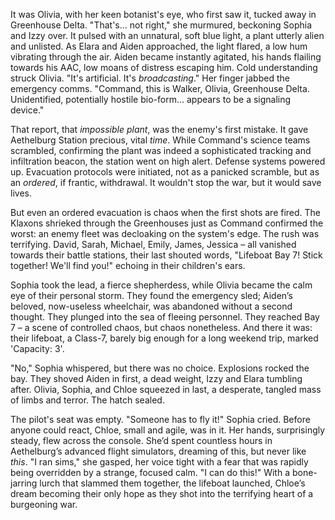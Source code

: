 It was Olivia, with her keen botanist's eye, who first saw it, tucked away in Greenhouse Delta. "That's... not right," she murmured, beckoning Sophia and Izzy over. It pulsed with an unnatural, soft blue light, a plant utterly alien and unlisted. As Elara and Aiden approached, the light flared, a low hum vibrating through the air. Aiden became instantly agitated, his hands flailing towards his AAC, low moans of distress escaping him. Cold understanding struck Olivia. "It's artificial. It's *broadcasting*." Her finger jabbed the emergency comms. "Command, this is Walker, Olivia, Greenhouse Delta. Unidentified, potentially hostile bio-form... appears to be a signaling device."

That report, that *impossible plant*, was the enemy's first mistake. It gave Aethelburg Station precious, vital *time*. While Command's science teams scrambled, confirming the plant was indeed a sophisticated tracking and infiltration beacon, the station went on high alert. Defense systems powered up. Evacuation protocols were initiated, not as a panicked scramble, but as an *ordered*, if frantic, withdrawal. It wouldn't stop the war, but it would save lives.

But even an ordered evacuation is chaos when the first shots are fired. The Klaxons shrieked through the Greenhouses just as Command confirmed the worst: an enemy fleet was decloaking on the system's edge. The rush was terrifying. David, Sarah, Michael, Emily, James, Jessica – all vanished towards their battle stations, their last shouted words, "Lifeboat Bay 7! Stick together! We'll find you!" echoing in their children's ears.

Sophia took the lead, a fierce shepherdess, while Olivia became the calm eye of their personal storm. They found the emergency sled; Aiden’s beloved, now-useless wheelchair, was abandoned without a second thought. They plunged into the sea of fleeing personnel. They reached Bay 7 – a scene of controlled chaos, but chaos nonetheless. And there it was: their lifeboat, a Class-7, barely big enough for a long weekend trip, marked 'Capacity: 3'.

"No," Sophia whispered, but there was no choice. Explosions rocked the bay. They shoved Aiden in first, a dead weight, Izzy and Elara tumbling after. Olivia, Sophia, and Chloe squeezed in last, a desperate, tangled mass of limbs and terror. The hatch sealed.

The pilot's seat was empty. "Someone has to fly it!" Sophia cried. Before anyone could react, Chloe, small and agile, was in it. Her hands, surprisingly steady, flew across the console. She’d spent countless hours in Aethelburg’s advanced flight simulators, dreaming of this, but never like *this*. "I ran sims," she gasped, her voice tight with a fear that was rapidly being overridden by a strange, focused calm. "I can do this!" With a bone-jarring lurch that slammed them together, the lifeboat launched, Chloe’s dream becoming their only hope as they shot into the terrifying heart of a burgeoning war.